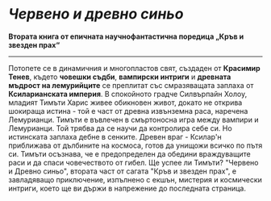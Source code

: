 # *Червено и древно синьо*  
**Втората книга от епичната научнофантастична поредица „Кръв и звезден прах“**

---

Потопете се в динамичния и многопластов свят, създаден от **Красимир Тенев**, където **човешки съдби**, **вампирски интриги** и **древната мъдрост на лемурийците** се преплитат със смразяващата заплаха от **Ксиларианската империя**.
В спокойното градче Силвърпайн Холоу, младият Тимъти Харис живее обикновен живот, докато не открива шокираща истина - той е част от древна извънземна раса, наречена Лемурианци. Тимъти е въвлечен в смъртоносна игра между вампири и Лемурианци. Той трябва да се научи да контролира себе си. Но истинската заплаха дебне в сенките. Древен враг - Ксилар'н приближава от дълбините на космоса, готов да унищожи всичко по пътя си. Тимъти осъзнава, че е предопределен да обедини враждуващите раси и да спаси човечеството от гибел. Ще успее ли Тимъти? "Червено и Древно синьо", втората част от сагата "Кръв и звезден прах", е завладяващо приключение, изпълнено с екшън, мистерия и космически интриги, което ще ви държи в напрежение до последната страница.